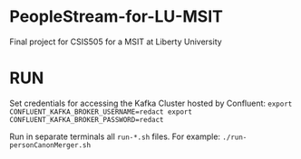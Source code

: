# PeopleStream-for-LU-MSIT
Final project for CSIS505 for a MSIT at Liberty University

# RUN
Set credentials for accessing the Kafka Cluster hosted by Confluent:
    ```
        export CONFLUENT_KAFKA_BROKER_USERNAME=redact
        export CONFLUENT_KAFKA_BROKER_PASSWORD=redact
    ```

Run in separate terminals all `run-*.sh` files. For example:
    ```
        ./run-personCanonMerger.sh
    ```